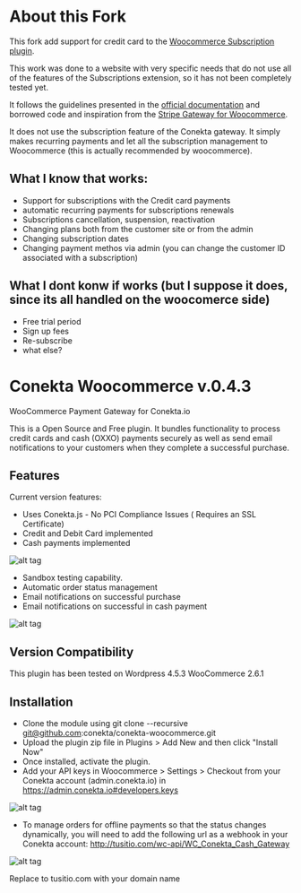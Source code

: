 About this Fork
===============

This fork add support for credit card to the [Woocommerce Subscription plugin](https://woocommerce.com/products/woocommerce-subscriptions/).

This work was done to a website with very specific needs that do not use all of the features of the Subscriptions extension, so it has not been completely tested yet. 

It follows the guidelines presented in the [official documentation](https://docs.woocommerce.com/document/subscriptions/develop/payment-gateway-integration/) and borrowed code and inspiration from the [Stripe Gateway for Woocommerce](https://woocommerce.com/products/stripe/).

It does not use the subscription feature of the Conekta gateway. It simply makes recurring payments and let all the subscription management to Woocommerce (this is actually recommended by woocommerce).

What I know that works:
-----------------------

* Support for subscriptions with the Credit card payments
* automatic recurring payments for subscriptions renewals
* Subscriptions cancellation, suspension, reactivation
* Changing plans both from the customer site or from the admin
* Changing subscription dates
* Changing payment methos via admin (you can change the customer ID associated with a subscription)

What I dont konw if works (but I suppose it does, since its all handled on the woocomerce side)
-----------------------------------------------------------------------------------------------

* Free trial period
* Sign up fees
* Re-subscribe
* what else?


Conekta Woocommerce v.0.4.3
=======================

WooCommerce Payment Gateway for Conekta.io

This is a Open Source and Free plugin. It bundles functionality to process credit cards and cash (OXXO) payments securely as well as send email notifications to your customers when they complete a successful purchase.


Features
--------
Current version features:

* Uses Conekta.js      - No PCI Compliance Issues ( Requires an SSL Certificate)
* Credit and Debit Card implemented
* Cash payments implemented

![alt tag](https://raw.github.com/cristinarandall/conekta-woocommerce/master/readme_files/form.png)

* Sandbox testing capability.
* Automatic order status management
* Email notifications on successful purchase
* Email notifications on successful in cash payment

![alt tag](https://raw.github.com/cristinarandall/conekta-woocommerce/master/readme_files/email.png)

Version Compatibility
---------------------
This plugin has been tested on Wordpress 4.5.3  WooCommerce 2.6.1

Installation
-----------

* Clone the module using git clone --recursive git@github.com:conekta/conekta-woocommerce.git
* Upload the plugin zip file in Plugins > Add New and then click "Install Now"
* Once installed, activate the plugin.
* Add your API keys in Woocommerce > Settings > Checkout from your Conekta account (admin.conekta.io) in https://admin.conekta.io#developers.keys

![alt tag](https://raw.github.com/cristinarandall/conekta-woocommerce/master/readme_files/admin_card.png)

* To manage orders for offline payments so that the status changes dynamically, you will need to add the following url as a webhook in your Conekta account:
http://tusitio.com/wc-api/WC_Conekta_Cash_Gateway

![alt tag](https://raw.github.com/cristinarandall/conekta-woocommerce/master/readme_files/webhook.png)

Replace to tusitio.com with your domain name

